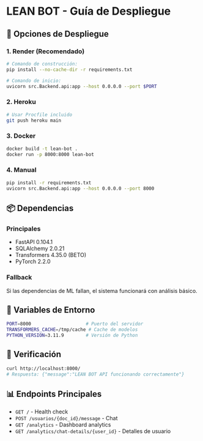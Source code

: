 # LEAN BOT - Guía de Despliegue

## 🚀 Opciones de Despliegue

### 1. Render (Recomendado)
```bash
# Comando de construcción:
pip install --no-cache-dir -r requirements.txt

# Comando de inicio:
uvicorn src.Backend.api:app --host 0.0.0.0 --port $PORT
```

### 2. Heroku
```bash
# Usar Procfile incluido
git push heroku main
```

### 3. Docker
```bash
docker build -t lean-bot .
docker run -p 8000:8000 lean-bot
```

### 4. Manual
```bash
pip install -r requirements.txt
uvicorn src.Backend.api:app --host 0.0.0.0 --port 8000
```

## 📦 Dependencias

### Principales
- FastAPI 0.104.1
- SQLAlchemy 2.0.21
- Transformers 4.35.0 (BETO)
- PyTorch 2.2.0

### Fallback
Si las dependencias de ML fallan, el sistema funcionará con análisis básico.

## 🔧 Variables de Entorno

```bash
PORT=8000                    # Puerto del servidor
TRANSFORMERS_CACHE=/tmp/cache # Cache de modelos
PYTHON_VERSION=3.11.9        # Versión de Python
```

## 🧪 Verificación

```bash
curl http://localhost:8000/
# Respuesta: {"message":"LEAN BOT API funcionando correctamente"}
```

## 📊 Endpoints Principales

- `GET /` - Health check
- `POST /usuarios/{doc_id}/message` - Chat
- `GET /analytics` - Dashboard analytics
- `GET /analytics/chat-details/{user_id}` - Detalles de usuario
